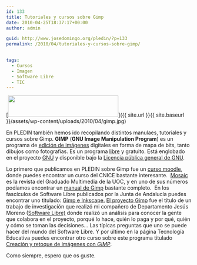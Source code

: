 ```yaml
---
id: 133
title: Tutoriales y cursos sobre Gimp
date: 2010-04-25T18:37:17+00:00
author: admin

guid: http://www.josedomingo.org/pledin/?p=133
permalink: /2010/04/tutoriales-y-cursos-sobre-gimp/

  
tags:
  - Cursos
  - Imagen
  - Software Libre
  - TIC
---
```

[<img class="aligncenter size-medium wp-image-134" title="gimp" src="{{ site.url }}{{ site.baseurl }}/assets/wp-content/uploads/2010/04/gimp-300x58.jpg" alt="" width="300" height="58" srcset="https://www.josedomingo.org/pledin/wp-content/uploads/2010/04/gimp-300x58.jpg 300w, https://www.josedomingo.org/pledin/wp-content/uploads/2010/04/gimp.jpg 330w" sizes="(max-width: 300px) 100vw, 300px" />]({{ site.url }}{{ site.baseurl }}/assets/wp-content/uploads/2010/04/gimp.jpg)

En PLEDIN también hemos ido recopilando distintos manulaes, tutoriales y cursos sobre Gimp. **GIMP** (**GNU Image Manipulation Program**) es un programa de [edición de imágenes](http://es.wikipedia.org/wiki/Edici%C3%B3n_de_im%C3%A1genes "Edición de imágenes") digitales en forma de mapa de bits, tanto dibujos como fotografías. Es un programa [libre](http://es.wikipedia.org/wiki/Software_libre "Software libre") y gratuito. Está englobado en el proyecto [GNU](http://es.wikipedia.org/wiki/GNU "GNU") y disponible bajo la [Licencia pública general de GNU](http://es.wikipedia.org/wiki/Licencia_p%C3%BAblica_general_de_GNU "Licencia pública general de GNU").

Lo primero que publicamos en PLEDIN sobre Gimp fue un [curso moodle](http://www.josedomingo.org/web/course/view.php?id=22), donde puedes encontrar un curso del CNICE bastante interesante.  [Mosaic](http://mosaic.uoc.edu/) es la revista del Graduado Multimedia de la UOC, y en uno de sus números podíamos encontrar un [manual de Gimp](http://mosaic.uoc.edu/pdf/manual_introduccion_gimp.pdf) bastante completo.  En los fascículos de Software Libre publicados por la Junta de Andalucía puedes encontrar uno titulado: [Gimp e Inkscape.](http://www.guadalinex.org/mas-programas/descargas/documentos-de-guadalinex/fasciculos/4-Gimp_e_Inkscape.pdf) [El proyecto Gimp](http://www.josedomingo.org/web/file.php/1/GIMP.pdf) fue el título de un trabajo de investigación que realizó mi compañero de Departamento Jesús Moreno ([Software Libre)](http://sw-libre.blogspot.com/) donde realizó un análisis para conocer la gente que colabora en el proyecto, porqué lo hace, quién lo paga y por qué, quién y cómo se toman las decisiones&#8230; Las típicas preguntas que uno se puede hacer del mundo del Software Libre. Y por último en la página Tecnología Educativa puedes encontrar otro curso sobre este programa titulado <a href="http://tecnologiaedu.uma.es/materiales/gimp/" target="_blank">Creación y retoque de imágenes con <em>GIMP</em></a>.

Como siempre, espero que os guste.

<!-- AddThis Advanced Settings generic via filter on the_content -->

<!-- AddThis Share Buttons generic via filter on the_content -->